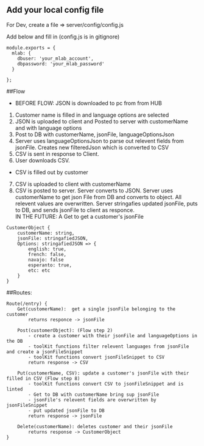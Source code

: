 ## Add your local config file

For Dev, create a file => server/config/config.js

Add below and fill in (config.js is in gitignore)

```
module.exports = {
  mlab: {
    dbuser: 'your_mlab_account',
    dbpassword: 'your_mlab_password'
  }

}; 
```


##Flow

- BEFORE FLOW: JSON is downloaded to pc from from HUB
1) Customer name is filled in and language options are selected
2) JSON is uploaded to client and Posted to server with customerName and with language options
3) Post to DB with customerName, jsonFile, languageOptionsJson
4) Server uses languageOptionsJson to parse out relevent fields from jsonFile.  Creates new filteredJson which is converted to CSV
5) CSV is sent in response to Client.
6) User downloads CSV.
- CSV is filled out by customer
7) CSV is uploaded to client with customerName
8) CSV is posted to server.  Server converts to JSON.  Server uses customerName to get json File from DB and converts to object.  All relevent values are overwritten.  Server stringafies updated jsonFile, puts to DB, and sends jsonFile to client as responce.   
IN THE FUTURE: A Get to get a customer's jsonFile
```
CustomerObject {
	customerName: string,
	jsonFile: stringafiedJSON,
	Options: stringafiedJSON => {
		english: true,
		french: false,
		navajo: false
		esperanto: true,
		etc: etc
	}
}
```

##Routes:

```
Route(/entry) {
	Get(customerName):  get a single jsonFile belonging to the customer
		returns responce -> jsonFile

	Post(customerObject): (Flow step 2)
		- create a customer with their jsonFile and languageOptions in the DB
		- toolKit functions filter relevent languages from jsonFile and create a jsonFileSnippet
		- toolKit functions convert jsonFileSnippet to CSV
		return response -> CSV

	Put(customerName, CSV): update a customer's jsonFile with their filled in CSV (Flow step 8)
		- toolKit functions convert CSV to jsonFileSnippet and is linted
		- Get to DB with customerName bring sup jsonFile
		- jsonFile's relevent fields are overwritten by jsonFileSnippet
		- put updated jsonFile to DB
		return response -> jsonFile

	Delete(customerName): deletes customer and their jsonFile
		returns response -> CustomerObject
}
```
